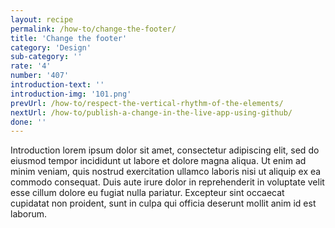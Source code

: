 ```yaml
---
layout: recipe
permalink: /how-to/change-the-footer/
title: 'Change the footer'
category: 'Design'
sub-category: ''
rate: '4'
number: '407'
introduction-text: ''
introduction-img: '101.png'
prevUrl: /how-to/respect-the-vertical-rhythm-of-the-elements/
nextUrl: /how-to/publish-a-change-in-the-live-app-using-github/
done: ''
---
```


Introduction lorem ipsum dolor sit amet, consectetur adipiscing elit, sed do eiusmod tempor incididunt ut labore et dolore magna aliqua. Ut enim ad minim veniam, quis nostrud exercitation ullamco laboris nisi ut aliquip ex ea commodo consequat. Duis aute irure dolor in reprehenderit in voluptate velit esse cillum dolore eu fugiat nulla pariatur. Excepteur sint occaecat cupidatat non proident, sunt in culpa qui officia deserunt mollit anim id est laborum.

